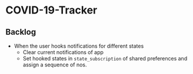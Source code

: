 # COVID-19-Tracker

## Backlog

- When the user hooks notifications for different states
    - Clear current notifications of app
    - Set hooked states in `state_subscription` of shared preferences and assign a sequence of nos.